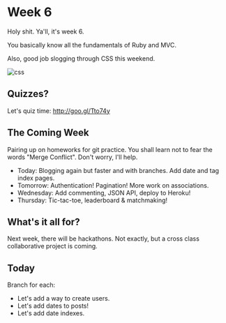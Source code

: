 # Week 6

Holy shit. Ya'll, it's week 6.

You basically know all the fundamentals of Ruby and MVC.

Also, good job slogging through CSS this weekend.

![css](https://s3.amazonaws.com/firebelly/blog-posts/graphics/171/original/css_is_awesome.gif)












## Quizzes?

Let's quiz time: http://goo.gl/Tto74y

## The Coming Week

Pairing up on homeworks for git practice.
You shall learn not to fear the words "Merge Conflict".
Don't worry, I'll help.

* Today: Blogging again but faster and with branches.
         Add date and tag index pages.
* Tomorrow: Authentication! Pagination!
         More work on associations.
* Wednesday: Add commenting, JSON API, deploy to Heroku!
* Thursday: Tic-tac-toe, leaderboard & matchmaking!





## What's it all for?

Next week, there will be hackathons.
Not exactly, but a cross class collaborative project is coming.

## Today

Branch for each:

* Let's add a way to create users.
* Let's add dates to posts!
* Let's add date indexes.
